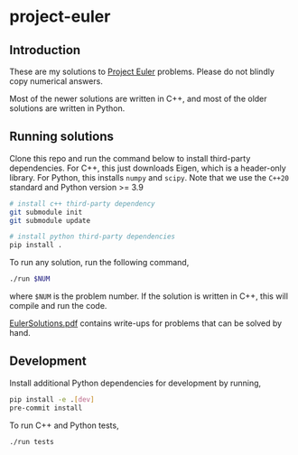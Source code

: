 # project-euler

## Introduction

These are my solutions to [Project Euler](https://projecteuler.net/) problems.
Please do not blindly copy numerical answers.

Most of the newer solutions are written in C++, and most of the older solutions are written in Python.

## Running solutions

Clone this repo and run the command below to install third-party dependencies.
For C++, this just downloads Eigen, which is a header-only library.
For Python, this installs `numpy` and `scipy`.
Note that we use the `C++20` standard and Python version >= 3.9

```bash
# install c++ third-party dependency
git submodule init
git submodule update

# install python third-party dependencies
pip install .
```

To run any solution, run the following command,

```bash
./run $NUM
```

where `$NUM` is the problem number.
If the solution is written in C++, this will compile and run the code.

[EulerSolutions.pdf](docs/EulerSolutions.pdf) contains write-ups for problems that can be solved by hand.

## Development

Install additional Python dependencies for development by running,
```bash
pip install -e .[dev]
pre-commit install
```

To run C++ and Python tests,
```bash
./run tests
```
